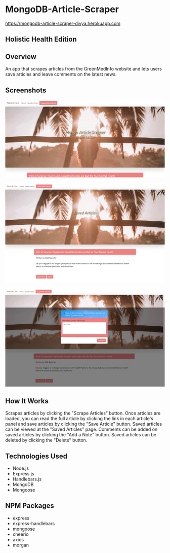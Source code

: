 # MongoDB-Article-Scraper

https://mongodb-article-scraper-divya.herokuapp.com

## Holistic Health Edition

## Overview

An app that scrapes articles from the GreenMedInfo website and lets users save articles and leave comments on the latest news.

## Screenshots

![MongoDB-Article-Scraper](https://github.com/edivya/MongoDB-Article-Scraper/blob/master/public/assets/images/Scraper.jpg)

![Saved-Article](https://github.com/edivya/MongoDB-Article-Scraper/blob/master/public/assets/images/Saved-Article.jpg)

![Note-Article](https://github.com/edivya/MongoDB-Article-Scraper/blob/master/public/assets/images/Note-Article.png)

## How It Works

Scrapes articles by clicking the "Scrape Articles" button. Once articles are loaded, you can read the full article by clicking the link in each article's panel and save articles by clicking the "Save Article" button. Saved articles can be viewed at the "Saved Articles" page. Comments can be added on saved articles by clicking the "Add a Note" button. Saved articles can be deleted by clicking the "Delete" button.

## Technologies Used

- Node.js
- Express.js
- Handlebars.js
- MongoDB
- Mongoose

## NPM Packages

- express
- express-handlebars
- mongoose
- cheerio
- axios
- morgan
